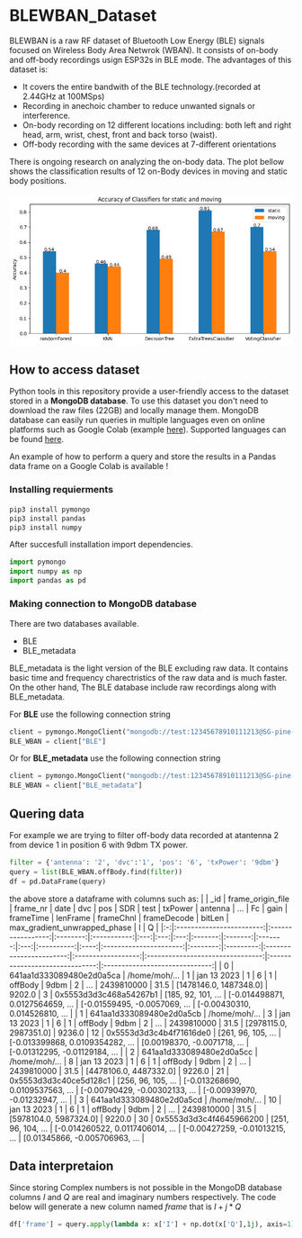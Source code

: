 # BLEWBAN_Dataset
BLEWBAN is a raw RF dataset of Bluetooth Low Energy (BLE) signals focused on Wireless Body Area Netwrok (WBAN). It consists of on-body and off-body recordings usign ESP32s in BLE mode.
The advantages of this dataset is:
- It covers the entire bandwith of the BLE technology.(recorded at 2.44GHz at 100MSps)
- Recording in anechoic chamber to reduce unwanted signals or interference.
- On-body recording on 12 different locations including: both left and right head, arm, wrist, chest, front and back torso (waist).  
- Off-body recording with the same devices at 7-different orientations

There is ongoing research on analyzing the on-body data. The plot bellow shows the classification results of 12 on-Body devices in moving and static body positions.

![img](src/img/results.png)
  
## How to access dataset
Python tools in this repository provide a user-friendly access to the dataset stored in a **MongoDB database**.
To use this dataset you don't need to download the raw files (22GB) and locally manage them. MongoDB database can easily run queries in multiple languages even on online platforms such as Google Colab (example [here](https://colab.research.google.com/drive/1MDBT2rkZK7mvF0-5CpkBp85WYFNymxvO?usp=sharing)). Supported languages can be found [here](https://www.mongodb.com/languages). 

An example of how to perform a query and store the results in a Pandas data frame on a Google Colab is available !


### Installing requierments
``` 
pip3 install pymongo
pip3 install pandas
pip3 install numpy
```
After succesfull installation import dependencies.
```python
import pymongo
import numpy as np
import pandas as pd
```
### Making connection to MongoDB database
There are two databases available.
- BLE
- BLE_metadata
  
BLE_metadata is the light version of the BLE excluding raw data. It contains basic time and frequency charectristics of the raw data and is much faster. On the other hand, The BLE database include raw recordings along with BLE_metadata.
  
For **BLE** use the following connection string
```python
client = pymongo.MongoClient("mongodb://test:12345678910111213@SG-pine-beat-9444-57323.servers.mongodirector.com:27017/BLE")
BLE_WBAN = client["BLE"]
```

Or for **BLE_metadata** use the following connection string
```python
client = pymongo.MongoClient("mongodb://test:12345678910111213@SG-pine-beat-9444-57323.servers.mongodirector.com:27017/BLE_metadata")
BLE_WBAN = client["BLE_metadata"]
```

## Quering data 
For example we are trying to filter off-body data recorded at atantenna 2 from device 1 in position 6 with 9dbm TX power.    
```python
filter = {'antenna': '2', 'dvc':'1', 'pos': '6', 'txPower': '9dbm'}
query = list(BLE_WBAN.offBody.find(filter))
df = pd.DataFrame(query)
```
the above store a dataframe with columns such as:
|   |            _id           | frame_origin_file | frame_nr |     date    | dvc | pos | SDR |   test  | txPower | antenna | ... |     Fc     | gain |        frameTime       | lenFrame | frameChnl |       frameDecode       |       bitLen       |   max_gradient_unwrapped_phase   |                I               |                Q               |
|:-:|:------------------------:|:-----------------:|:--------:|:-----------:|:---:|:---:|:---:|:-------:|:-------:|:-------:|:---:|:----------:|:----:|:----------------------:|:--------:|:---------:|:-----------------------:|:------------------:|:--------------------------------:|:------------------------------:|:------------------------------:|
| 0 | 641aa1d333089480e2d0a5ca |   /home/moh/...   |     1    | jan 13 2023 |  1  |  6  |  1  | offBody |   9dbm  |    2    | ... | 2439810000 | 31.5 | [1478146.0, 1487348.0] |  9202.0  |     3     |  0x5553d3d3c468a54267b1 | [185, 92, 101, ... | [-0.014498871, 0.0127564659, ... |  [-0.01559495, -0.0057069, ... | [-0.00430310, 0.014526810, ... |
| 1 | 641aa1d333089480e2d0a5cb |   /home/moh/...   |     3    | jan 13 2023 |  1  |  6  |  1  | offBody |   9dbm  |    2    | ... | 2439810000 | 31.5 | [2978115.0, 2987351.0] |  9236.0  |     12    | 0x5553d3d3c4b4f71616de0 | [261, 96, 105, ... | [-0.013399868, 0.0109354282, ... |  [0.00198370, -0.0071718, ...  | [-0.01312295, -0.01129184, ... |
| 2 | 641aa1d333089480e2d0a5cc |   /home/moh/...   |     8    | jan 13 2023 |  1  |  6  |  1  | offBody |   9dbm  |    2    | ... | 2439810000 | 31.5 | [4478106.0, 4487332.0] |  9226.0  |     21    |  0x5553d3d3c40ce5d128c1 | [256, 96, 105, ... | [-0.013268690, 0.0109537563, ... | [-0.00790429, -0.00302133, ... | [-0.00939970, -0.01232947, ... |
| 3 | 641aa1d333089480e2d0a5cd |   /home/moh/...   |    10    | jan 13 2023 |  1  |  6  |  1  | offBody |   9dbm  |    2    | ... | 2439810000 | 31.5 | [5978104.0, 5987324.0] |  9220.0  |     30    | 0x5553d3d3c4f4645966200 | [251, 96, 104, ... | [-0.014260522, 0.0117406014, ... | [-0.00427259, -0.01013215, ... | [0.01345866, -0.005706963, ... |

## Data interpretaion
Since storing Complex numbers is not possible in the MongoDB database columns _I_ and _Q_ are real and imaginary numbers respectively. The code below will generate a new column named _frame_ that is $I + j*Q$
``` python
df['frame'] = query.apply(lambda x: x['I'] + np.dot(x['Q'],1j), axis=1)
```






